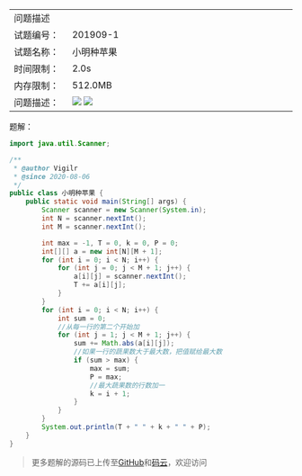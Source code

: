 <table width="1265">
    <col width="219.00" />
    <col width="1046" />
    <tr>
        <td colspan="2">问题描述</td>
    </tr>
    <tr>
        <td>试题编号：</td>
        <td align=left>
201909-1
        </td>
    </tr>
    <tr>
        <td>试题名称：</td>
        <td align=left>
小明种苹果
        </td>
    </tr>
    <tr>
        <td>时间限制：</td>
        <td align=left>2.0s</td>
    </tr>
    <tr>
        <td>内存限制：</td>
        <td align=left>512.0MB</td>
    </tr>
    <tr>
        <td>问题描述：</td>
        <td align=left>
        <img src="https://gitee.com/eternidad33/picbed/raw/master/img/p02.png"/>
        <img src="https://gitee.com/eternidad33/picbed/raw/master/img/p03.png"/>
        </td>
    </tr>
</table>

题解：

```java
import java.util.Scanner;

/**
 * @author Vigilr
 * @since 2020-08-06
 */
public class 小明种苹果 {
    public static void main(String[] args) {
        Scanner scanner = new Scanner(System.in);
        int N = scanner.nextInt();
        int M = scanner.nextInt();

        int max = -1, T = 0, k = 0, P = 0;
        int[][] a = new int[N][M + 1];
        for (int i = 0; i < N; i++) {
            for (int j = 0; j < M + 1; j++) {
                a[i][j] = scanner.nextInt();
                T += a[i][j];
            }
        }
        for (int i = 0; i < N; i++) {
            int sum = 0;
            //从每一行的第二个开始加
            for (int j = 1; j < M + 1; j++) {
                sum += Math.abs(a[i][j]);
                //如果一行的蔬果数大于最大数，把值赋给最大数
                if (sum > max) {
                    max = sum;
                    P = max;
                    //最大蔬果数的行数加一
                    k = i + 1;
                }
            }
        }
        System.out.println(T + " " + k + " " + P);
    }
}
```

> 更多题解的源码已上传至[GitHub](https://github.com/eternidad33/csp)和[码云](https://gitee.com/eternidad33/csp)，欢迎访问

